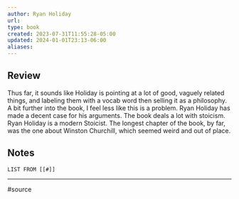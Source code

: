 ```yaml
---
author: Ryan Holiday
url: 
type: book
created: 2023-07-31T11:55:28-05:00
updated: 2024-01-01T23:13-06:00
aliases: 
---
```

## Review
Thus far, it sounds like Holiday is pointing at a lot of good, vaguely related things, and labeling them with a vocab word then selling it as a philosophy. A bit further into the book, I feel less like this is a problem. Ryan Holiday has made a decent case for his arguments. The book deals a lot with stoicism. Ryan Holiday is a modern Stoicist. The longest chapter of the book, by far, was the one about Winston Churchill, which seemed weird and out of place.

## Notes
```dataview
LIST FROM [[#]]
```

---
#source 